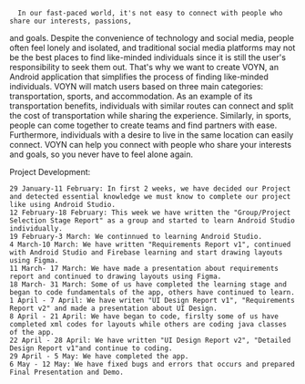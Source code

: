       In our fast-paced world, it's not easy to connect with people who share our interests, passions,
and goals. Despite the convenience of technology and social media, people often feel lonely and isolated,
and traditional social media platforms may not be the best places to find like-minded
individuals since it is still the user's responsibility to seek them out.
      That's why we want to create VOYN, an Android application that simplifies the process of finding like-minded individuals.
VOYN will match users based on three main categories: transportation, sports, and accommodation. 
      As an example of its transportation benefits, individuals with similar routes
can connect and split the cost of transportation while sharing the experience. Similarly, in
sports, people can come together to create teams and find partners with ease. Furthermore, individuals
with a desire to live in the same location can easily connect.
      VOYN can help you connect with people who share your interests and goals, so you never have to feel alone again.

Project Development:
  
	29 January-11 February: In first 2 weeks, we have decided our Project and detected essential knowledge we must know to complete our project like using Android Studio.
	12 February-18 February: This week we have written the "Group/Project Selection Stage Report" as a group and started to learn Android Studio individually.
	19 February-3 March: We continnued to learning Android Studio.
	4 March-10 March: We have written "Requirements Report v1", continued with Android Studio and Firebase learning and start drawing layouts using Figma. 
	11 March- 17 March: We have made a presentation about requirements report and continued to drawing layouts using Figma. 
	18 March- 31 March: Some of us have completed the learning stage and began to code fundamentals of the app, others have continued to learn.
	1 April - 7 April: We have writen "UI Design Report v1", "Requirements Report v2" and made a presentation about UI Design.
	8 April - 21 April: We have began to code, firslty some of us have completed xml codes for layouts while others are coding java classes of the app.
	22 April - 28 April: We have written "UI Design Report v2", "Detailed Design Report v1"and continue to coding.
	29 April - 5 May: We have completed the app.
	6 May - 12 May: We have fixed bugs and errors that occurs and prepared Final Presentation and Demo.
 
